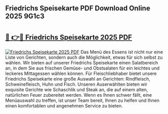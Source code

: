 ## Friedrichs Speisekarte PDF Download Online 2025 9G1c3

# <h2><a href="http://gcb0e6j.nevu.top/?p=Friedrichs+Speisekarte">🔗 👉🔴 Friedrichs Speisekarte 2025 PDF</a></h2>

[![Friedrichs Speisekarte 2025 PDF](https://i.imgur.com/dBaPXMq.png)](http://gcb0e6j.nevu.top/?p=Friedrichs+Speisekarte)
Das Menü des Essens ist nicht nur eine Liste von Gerichten, sondern auch die Möglichkeit, etwas für sich selbst zu wählen. Wir bieten auf unserer Friedrichs Speisekarte einen Salatbereich an, in dem Sie aus frischen Gemüse- und Obstsalaten für ein leichtes und leckeres Mittagessen wählen können. Für Fleischliebhaber bietet unsere Friedrichs Speisekarte eine große Auswahl an Gerichten: Rindfleisch, Schweinefleisch, Huhn und Fisch. Unseren Auserwählten bieten wir exquisite Gerichte wie Schaschlik und Steak an, die auf einem alten, natürlichen Feuer zubereitet werden. Wenn es Ihnen schwer fällt, eine Menüauswahl zu treffen, ist unser Team bereit, Ihnen zu helfen und Ihnen einen komfortablen und angenehmen Service zu bieten.
